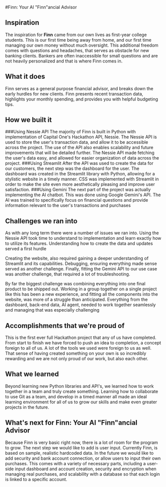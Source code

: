 #Finn: Your AI "Finn"ancial Advisor
## Inspiration
The inspiration for **Finn** came from our own lives as first-year college students. This is our first time being away from home, and our first time managing our own money without much oversight. This additional freedom comes with questions and headaches, that serves as obstacle for new banking clients. Bankers are often inaccessible for small questions and are not heavily personalized and that is where Finn comes in.

## What it does
Finn serves as a general purpose financial advisor, and breaks down the early hurdles for new clients. Finn presents recent transaction data, highlights your monthly spending, and provides you with helpful budgeting tips. 

## How we built it
###Using Nessie API
The majority of Finn is built in Python with implementation of Capital One's Hackathon API, Nessie. The Nessie API is used to store the user's transaction data, and allow it to be accessible across the project. The use of the API also enables scalability and future improvements that will be detailed further. The Nessie API made fetching the user's data easy, and allowed for easier organization of data across the project. 
###Using Streamlit
After the API was used to create the data for our customers, the next step was the dashboard for the user. The dashboard was created in the Streamlit library with Python, allowing for a stylistic website in a timely manner. CSS was implemented with Streamlit in order to make the site even more aesthetically pleasing and improve user satisfaction.
###Using Gemini
The next part of the project was actually implementing the AI chatbot. This was done using Google Gemini's API. The AI was trained to specifically focus on financial questions and provide information relevant to the user's transactions and purchases

## Challenges we ran into
As with any long term there were a number of issues we ran into. Using the Nessie API took time to understand to implementation and learn exactly how to utilize its features. Understanding how to create the data and updates served a first hurdle

Creating the website, also required gaining a deeper understanding of Streamlit and its capabilities. Debugging, ensuring everything made sense served as another challenge. Finally, fitting the Gemini API to our use case was another challenge, that required a lot of troubleshooting.

By far the biggest challenge was combining everything into one final product to be shipped out. Working in a group together on a single project like this has been a new experience, and fitting all the components into the website, was more of a struggle than anticipated. Everything from the dashboard, back-end data, AI agent, needed to work together seamlessly and managing that was especially challenging

## Accomplishments that we're proud of
This is the first ever full Hackathon project that any of us have completed. From start to finish we have forced to push an idea to completion, a concept foreign to all of us. A lot of the tools we used were foreign to us as well. That sense of having created something on your own is so incredibly rewarding and we are not only proud of our work, but also each other. 

## What we learned
Beyond learning new Python libraries and API's, we learned how to work together in a team and truly create something. Learning how to collaborate to use Git as a team, and develop in a timed manner all made an ideal learning environment for all of us to grow our skills and make even greater projects in the future.

## What's next for Finn: Your AI "Finn"ancial Advisor
Because Finn is very basic right now, there is a lot of room for the program to grow. The next step we would like to add is user input. Currently Finn, is based on sample, realistic hardcoded data. In the future we would like to add security and bank account connection, or allow users to input their own purchases. This comes with a variety of necessary parts, including a user-side input dashboard and account creation, security and encryption when managing real purchases, and scalability with a database so that each login is linked to a specific account.
